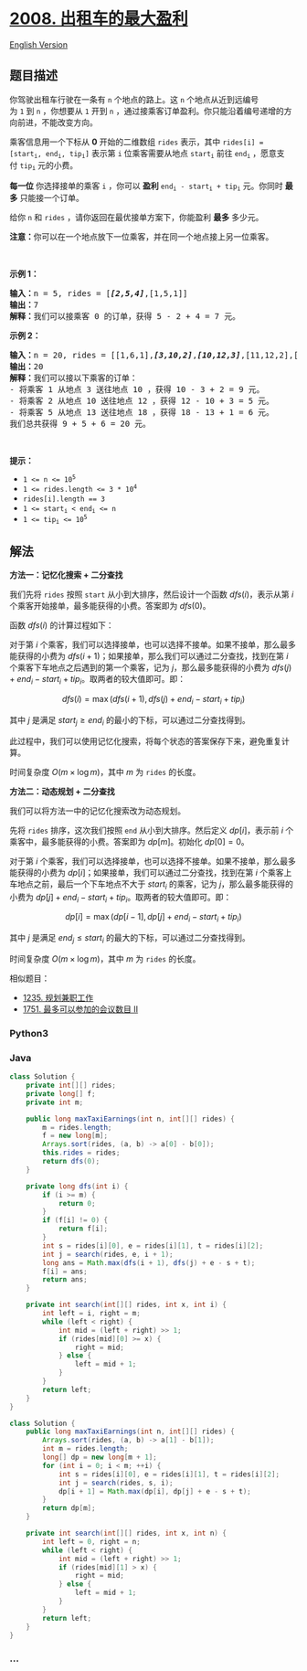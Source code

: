 # [2008. 出租车的最大盈利](https://leetcode.cn/problems/maximum-earnings-from-taxi)

[English Version](/solution/2000-2099/2008.Maximum%20Earnings%20From%20Taxi/README_EN.md)

## 题目描述

<!-- 这里写题目描述 -->

<p>你驾驶出租车行驶在一条有 <code>n</code>&nbsp;个地点的路上。这 <code>n</code>&nbsp;个地点从近到远编号为&nbsp;<code>1</code>&nbsp;到&nbsp;<code>n</code>&nbsp;，你想要从 <code>1</code>&nbsp;开到 <code>n</code>&nbsp;，通过接乘客订单盈利。你只能沿着编号递增的方向前进，不能改变方向。</p>

<p>乘客信息用一个下标从 <strong>0</strong>&nbsp;开始的二维数组&nbsp;<code>rides</code>&nbsp;表示，其中&nbsp;<code>rides[i] = [start<sub>i</sub>, end<sub>i</sub>, tip<sub>i</sub>]</code>&nbsp;表示第&nbsp;<code>i</code>&nbsp;位乘客需要从地点&nbsp;<code>start<sub>i</sub></code>&nbsp;前往&nbsp;<code>end<sub>i</sub></code>&nbsp;，愿意支付&nbsp;<code>tip<sub>i</sub></code>&nbsp;元的小费。</p>

<p><strong>每一位</strong> 你选择接单的乘客&nbsp;<code>i</code>&nbsp;，你可以 <strong>盈利</strong>&nbsp;<code>end<sub>i</sub> - start<sub>i</sub> + tip<sub>i</sub></code>&nbsp;元。你同时&nbsp;<strong>最多</strong>&nbsp;只能接一个订单。</p>

<p>给你 <code>n</code>&nbsp;和 <code>rides</code>&nbsp;，请你返回在最优接单方案下，你能盈利&nbsp;<strong>最多</strong>&nbsp;多少元。</p>

<p><strong>注意：</strong>你可以在一个地点放下一位乘客，并在同一个地点接上另一位乘客。</p>

<p>&nbsp;</p>

<p><strong>示例 1：</strong></p>

<pre><b>输入：</b>n = 5, rides = [<em><strong>[2,5,4]</strong></em>,[1,5,1]]
<b>输出：</b>7
<b>解释：</b>我们可以接乘客 0 的订单，获得 5 - 2 + 4 = 7 元。
</pre>

<p><strong>示例 2：</strong></p>

<pre><b>输入：</b>n = 20, rides = [[1,6,1],<strong><em>[3,10,2]</em></strong>,<em><strong>[10,12,3]</strong></em>,[11,12,2],[12,15,2],<strong><em>[13,18,1]</em></strong>]
<b>输出：</b>20
<b>解释：</b>我们可以接以下乘客的订单：
- 将乘客 1 从地点 3 送往地点 10 ，获得 10 - 3 + 2 = 9 元。
- 将乘客 2 从地点 10 送往地点 12 ，获得 12 - 10 + 3 = 5 元。
- 将乘客 5 从地点 13 送往地点 18 ，获得 18 - 13 + 1 = 6 元。
我们总共获得 9 + 5 + 6 = 20 元。</pre>

<p>&nbsp;</p>

<p><strong>提示：</strong></p>

<ul>
	<li><code>1 &lt;= n &lt;= 10<sup>5</sup></code></li>
	<li><code>1 &lt;= rides.length &lt;= 3 * 10<sup>4</sup></code></li>
	<li><code>rides[i].length == 3</code></li>
	<li><code>1 &lt;= start<sub>i</sub> &lt; end<sub>i</sub> &lt;= n</code></li>
	<li><code>1 &lt;= tip<sub>i</sub> &lt;= 10<sup>5</sup></code></li>
</ul>

## 解法

<!-- 这里可写通用的实现逻辑 -->

**方法一：记忆化搜索 + 二分查找**

我们先将 `rides` 按照 `start` 从小到大排序，然后设计一个函数 $dfs(i)$，表示从第 $i$ 个乘客开始接单，最多能获得的小费。答案即为 $dfs(0)$。

函数 $dfs(i)$ 的计算过程如下：

对于第 $i$ 个乘客，我们可以选择接单，也可以选择不接单。如果不接单，那么最多能获得的小费为 $dfs(i + 1)$；如果接单，那么我们可以通过二分查找，找到在第 $i$ 个乘客下车地点之后遇到的第一个乘客，记为 $j$，那么最多能获得的小费为 $dfs(j) + end_i - start_i + tip_i$。取两者的较大值即可。即：

$$
dfs(i) = \max(dfs(i + 1), dfs(j) + end_i - start_i + tip_i)
$$

其中 $j$ 是满足 $start_j \ge end_i$ 的最小的下标，可以通过二分查找得到。

此过程中，我们可以使用记忆化搜索，将每个状态的答案保存下来，避免重复计算。

时间复杂度 $O(m\times \log m)$，其中 $m$ 为 `rides` 的长度。

**方法二：动态规划 + 二分查找**

我们可以将方法一中的记忆化搜索改为动态规划。

先将 `rides` 排序，这次我们按照 `end` 从小到大排序。然后定义 $dp[i]$，表示前 $i$ 个乘客中，最多能获得的小费。答案即为 $dp[m]$。初始化 $dp[0] = 0$。

对于第 $i$ 个乘客，我们可以选择接单，也可以选择不接单。如果不接单，那么最多能获得的小费为 $dp[i]$；如果接单，我们可以通过二分查找，找到在第 $i$ 个乘客上车地点之前，最后一个下车地点不大于 $start_i$ 的乘客，记为 $j$，那么最多能获得的小费为 $dp[j] + end_i - start_i + tip_i$。取两者的较大值即可。即：

$$
dp[i] = \max(dp[i - 1], dp[j] + end_i - start_i + tip_i)
$$

其中 $j$ 是满足 $end_j \le start_i$ 的最大的下标，可以通过二分查找得到。

时间复杂度 $O(m\times \log m)$，其中 $m$ 为 `rides` 的长度。

相似题目：

-   [1235. 规划兼职工作](/solution/1200-1299/1235.Maximum%20Profit%20in%20Job%20Scheduling/README.md)
-   [1751. 最多可以参加的会议数目 II](/solution/1700-1799/1751.Maximum%20Number%20of%20Events%20That%20Can%20Be%20Attended%20II/README.md)

<!-- tabs:start -->

### **Python3**

<!-- 这里可写当前语言的特殊实现逻辑 -->





### **Java**

<!-- 这里可写当前语言的特殊实现逻辑 -->

```java
class Solution {
    private int[][] rides;
    private long[] f;
    private int m;

    public long maxTaxiEarnings(int n, int[][] rides) {
        m = rides.length;
        f = new long[m];
        Arrays.sort(rides, (a, b) -> a[0] - b[0]);
        this.rides = rides;
        return dfs(0);
    }

    private long dfs(int i) {
        if (i >= m) {
            return 0;
        }
        if (f[i] != 0) {
            return f[i];
        }
        int s = rides[i][0], e = rides[i][1], t = rides[i][2];
        int j = search(rides, e, i + 1);
        long ans = Math.max(dfs(i + 1), dfs(j) + e - s + t);
        f[i] = ans;
        return ans;
    }

    private int search(int[][] rides, int x, int i) {
        int left = i, right = m;
        while (left < right) {
            int mid = (left + right) >> 1;
            if (rides[mid][0] >= x) {
                right = mid;
            } else {
                left = mid + 1;
            }
        }
        return left;
    }
}
```

```java
class Solution {
    public long maxTaxiEarnings(int n, int[][] rides) {
        Arrays.sort(rides, (a, b) -> a[1] - b[1]);
        int m = rides.length;
        long[] dp = new long[m + 1];
        for (int i = 0; i < m; ++i) {
            int s = rides[i][0], e = rides[i][1], t = rides[i][2];
            int j = search(rides, s, i);
            dp[i + 1] = Math.max(dp[i], dp[j] + e - s + t);
        }
        return dp[m];
    }

    private int search(int[][] rides, int x, int n) {
        int left = 0, right = n;
        while (left < right) {
            int mid = (left + right) >> 1;
            if (rides[mid][1] > x) {
                right = mid;
            } else {
                left = mid + 1;
            }
        }
        return left;
    }
}
```













### **...**

```

```


